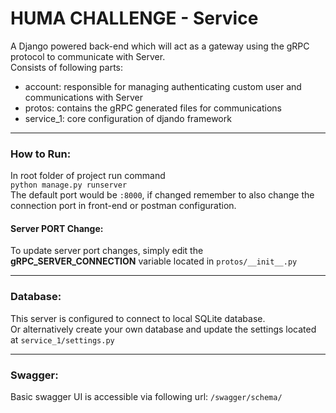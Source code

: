 <h1>HUMA CHALLENGE - Service</h1>
<p>A Django powered back-end which will act as a gateway using the gRPC protocol to communicate with Server.<br/>
Consists of following parts:</p>
<ul>
    <li>account: responsible for managing authenticating custom user and communications with Server</li>
    <li>protos: contains the gRPC generated files for communications</li>
    <li>service_1: core configuration of djando framework</li>
</ul>

<hr/>
<h3>How to Run:</h3>
<p>In root folder of project run command <br/>
<code>python manage.py runserver</code><br/>
The default port would be <code>:8000</code>, 
if changed remember to also change the connection port in front-end 
or postman configuration.
</p>
<h4>Server PORT Change:</h4>
<p>To update server port changes, simply edit the
<b>gRPC_SERVER_CONNECTION</b> variable
located in <code>protos/__init__.py</code>
</p>


<hr/>
<h3>Database:</h3>
<p>This server is configured to connect to local SQLite database. <br/>
Or alternatively create your own database and update the settings located at 
<code>service_1/settings.py</code> </p>

<hr/>
<h3>Swagger:</h3>
<p>Basic swagger UI is accessible via following url:
<code>/swagger/schema/</code>
</p>
